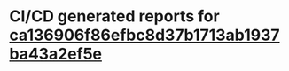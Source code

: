 # CI/CD generated reports for [ca136906f86efbc8d37b1713ab1937ba43a2ef5e](https://github.com/hydephp/develop/commit/ca136906f86efbc8d37b1713ab1937ba43a2ef5e)
